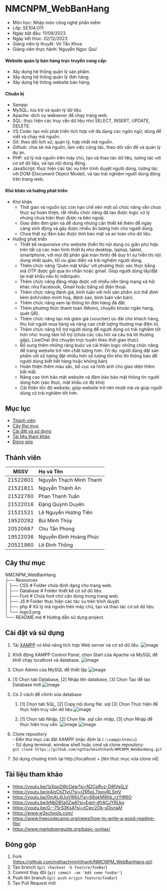 # NMCNPM_WebBanHang
* Môn học: Nhập môn công nghệ phần mềm 
* Lớp: SE104.O11
* Ngày bắt đầu: 11/09/2023
* Ngày kết thúc: 02/12/2023
* Giảng viên lý thuyết: Võ Tấn Khoa
* Giảng viên thực hành: Nguyễn Ngọc Quí/
  
#### Website quản lý bán hàng trực truyến cung cấp:
-	Xây dựng hệ thống quản lý sản phẩm.
-	Xây dựng hệ thống quản lý đơn hàng.
-	Xây dựng hệ thống website bán hàng.

#### Chuẩn bị
-	Xampp: 
  -	MySQL: lưu trữ và quản lý dữ liệu.
  - Apache: dịch vụ websever để chạy trang web.
-	SQL: thực hiện các truy vấn dữ liệu như SELECT, INSERT, UPDATE, DELETE.
-	VS Code: tạo môi phát triển tích hợp với đa dạng các ngôn ngữ, dùng để viết và chạy mã nguồn.
-	Git: theo dõi lịch sử, quản lý, hợp nhất mã nguồn.
-	Github: chia sẻ mã nguồn, làm việc cộng tác, theo dõi vấn đề và quản lý dự án.
-	PHP: xử lý mã nguồn trên máy chủ, tạo và thao tác dữ liệu, tương tác với cơ sở dữ liệu, và tạo nội dung động.
-	JavaScript: thực hiện các tác vụ trên trình duyệt người dùng, tương tác với DOM (Document Object Model), và tạo trải nghiệm người dùng động trên trang web.

#### Khó khăn và hướng phát triển
- Khó khăn
  - Thời gian và nguồn lực còn hạn chế nên một số chức năng vẫn chưa thực sự hoàn thiện, rất nhiều chức năng đã tạo được logic xử lý nhưng chưa hiện thực được ra bên ngoài.
  -	Giao diện đơn giản và dễ dùng nhưng cần thiết kế thêm để ngày càng sinh động và gây được nhiều ấn tượng hơn cho người dùng.
  -	Chưa thật sự đảm bảo được tính bảo mật và an toàn cho dữ liệu.
- Hướng phát triển
  -	Thiết kế responsive cho website (hiển thị nội dung co giãn phù hợp trên tất cả các màn hình thiết bị như desktop, laptop, tablet, smartphone, với mọi độ phân giải màn hình) để duy trì sự hiển thị nội dung nhất quán, tối ưu giao diện và trải nghiệm người dùng.
  -	Thêm chức năng 'Quên mật khẩu' với phương thức xác thực bằng mã OTP được gửi qua tin nhắn hoặc gmail. Giúp người dùng lấy/đặt lại mật khẩu nếu bị mất/quên.
  -	Thêm chức năng đăng nhập được với nhiều nền tảng mạng xã hội khác như Facebook, Gmail hoặc bằng số điện thoại.
  -	Thêm chức năng đánh giá, bình luận với mỗi sản phẩm (có thể đính kèm ảnh/video minh hoạ, đánh sao, bình luận văn bản).
  -	Thêm chức năng xem lại thông tin đơn hàng đã đặt.
  -	Thêm phương thức thanh toán (Momo, chuyển khoản ngân hàng, quét QR).
  -	Thêm chức năng tạo mã giảm giá (voucher) ưu đãi cho khách hàng, thu hút người mua hàng và nâng cao chất lượng thương mại điện tử.
  -	Thêm chức năng hỗ trợ người dùng để người dùng có trải nghiệm tốt hơn như: trung tâm hỗ trợ (chứa các câu hỏi và câu trả lời thường gặp), LiveChat (trò chuyện trực tuyến theo thời gian thực).
  -	Bổ sung thêm những ràng buộc và cải thiện logic những chức năng để trang website trở nên chất lượng hơn. (Ví dụ: người dùng đặt sản phẩm với số lượng đặt nhiều hơn số lượng tồn kho thì thông báo để người dùng biết hết hàng hoặc không bán)
  -	Hoàn thiện thêm màu sắc, bố cục và hình ảnh cho giao diện thêm bắt mắt.
  -	Nâng cao tính bảo mật website và đảm bảo bảo mật thông tin người dùng hơn (xác thực, mật khẩu có độ khó)
  -	Cải thiện tốc độ website, giúp website trở nên mượt mà và giúp người dùng có trải nghiệm tốt hơn.

## Mục lục

- [Thành viên](#thành-viên)
- [Cây thư mục](#cây-thư-mục)
- [Cài đặt và sử dụng](#cài-đặt-và-sử-dụng)
- [Tài liệu tham khảo](#tài-liệu-tham-khảo)
- [Đóng góp](#đóng-góp)

## Thành viên

| MSSV      | Họ và Tên               |
|   :---:   |   :---                  |
| 21522601  | Nguyễn Thạch Minh Thanh | 
| 21521811  | Nguyễn Thành An         | 
| 21522760  | Phan Thanh Tuấn         |
| 21522016  | Đặng Quỳnh Duyên        | 
| 21521521  | Lê Nguyễn Hương Tiên    | 
| 19520292  | Bùi Minh Thùy           | 
| 20520687  | Chu Tấn Phong           | 
| 19522036  | Nguyễn Đình Hoàng Phúc  |
| 20521980  | Lê Đình Thông           |

## Cây thư mục
 
 NMCNPM_WebBanHang\
        ├── Resources                   \
        │   ├── CSS                 # Folder chứa định dạng cho trang web.\
        │   ├── Database            # Folder thiết kế cơ sở dữ liệu.\
        │   ├── Font                # Chứa font chữ cần dùng trong trang web.\
        │   ├── JS                  # Folder thực hiện các tác vụ trên trình duyệt.\
        │   ├── php                 # Xử lý mã nguồn trên máy chủ, tạo và thao tác cơ sở dữ liệu\
        │   └── logo3.png             \
        └── README.md               # Hướng dẫn sử dụng project.

## Cài đặt và sử dụng

1. Tải [XAMPP](https://www.apachefriends.org/download.html) có khả năng tích hợp Web server và cơ sở dữ liệu.
![image](https://github.com/ngthachminhthanh/NMCNPM_WebBanHang/assets/92619999/a8bba7ba-986a-4533-9009-34919507b446)

2. Khởi động XAMPP Control Panel, chọn Start của Apache và MySQL để khởi chạy localhost và database.
![image](https://github.com/ngthachminhthanh/NMCNPM_WebBanHang/assets/92619999/47ea22a7-e0a2-47aa-96f6-9e5a0404e0f3)
3. Chọn Admin của MySQL để thiết lập
![image](https://github.com/ngthachminhthanh/NMCNPM_WebBanHang/assets/92619999/4af5f6ed-4525-4acb-be22-106cbbc778a5)
4. [1] Chọn tab Database, [2] Nhập tên database, [3] Chọn Tạo để tạo Database mới
![image](https://github.com/ngthachminhthanh/NMCNPM_WebBanHang/assets/92619999/b965f42c-a2c2-4e6b-a129-390e799c3a69)
5. Có 2 cách để chỉnh sửa database
   1. [1] Chọn tab SQL, [2] Copy nội dung file .sql [3] Chọn Thực hiện để thực hiện truy vấn dữ liệu
![image](https://github.com/ngthachminhthanh/NMCNPM_WebBanHang/assets/92619999/58d12be9-f23d-4d9e-9f6f-bba7f5f1495d)

   2. [1] Chọn tab Nhập, [2] Chọn file .sql cần nhập, [3] chọn Nhập để thực hiện truy vấn.
![image](https://github.com/ngthachminhthanh/NMCNPM_WebBanHang/assets/92619999/a560946c-d202-491b-aceb-f997270d5e52)
![image](https://github.com/ngthachminhthanh/NMCNPM_WebBanHang/assets/92619999/b21405c0-451c-449b-84b8-0e86a51020d9)

6. Clone repository\
        - Đến thư mục cài đặt XAMPP (mặc định là `C:\xampp\htdocs`)\
        - Sử dụng terminal, window shell hoặc cmd và clone repository: \
        ```
        git clone https://github.com/ngthachminhthanh/NMCNPM_WebBanHang.git
        ```
7. Sử dụng chương trình tại http://localhost + [tên thưc mục vừa clone về]

## Tài liệu tham khảo

- https://youtu.be/1zXqo2WcOew?si=N2CpRvz-DjRVgQ_V
- https://youtu.be/e4jqCtiZ1vU?si=rZR5pL7ipnvRLSmV
- https://youtu.be/0mAL4UuVWbU?si=68qkMWrb_rzYtR6O
- https://youtu.be/kNbDB1a0ZwA?si=Egol-dfrACJYRLkq
- https://youtu.be/G--75rS3KsA?si=zCwc2Ok-yDiyraAf
- https://www.w3schools.com/
- https://www.freecodecamp.org/news/how-to-write-a-good-readme-file/
- https://www.markdownguide.org/basic-syntax/

## Đóng góp

1. Fork (<https://github.com/ngthachminhthanh/NMCNPM_WebBanHang.gi)>)
2. Tạo branch (`git checkout -b feature/fooBar`)
3. Commit thay đổi (`git commit -am 'Add some fooBar'`)
4. Push lên branch (`git push origin feature/fooBar`)
5. Tạo Pull Request mới
